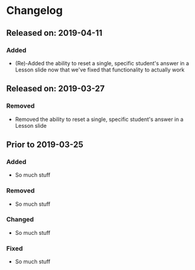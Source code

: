 # Changelog

## Released on: 2019-04-11
### Added
- (Re)-Added the ability to reset a single, specific student's answer in a Lesson slide now that we've fixed that functionality to actually work

## Released on: 2019-03-27
### Removed
- Removed the ability to reset a single, specific student's answer in a Lesson slide

## Prior to 2019-03-25
### Added
- So much stuff
### Removed
- So much stuff
### Changed
- So much stuff
### Fixed
- So much stuff

